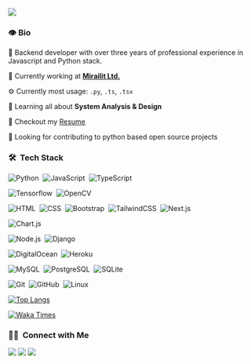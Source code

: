 <img src="https://visitor-badge.glitch.me/badge?page_id=SumnanAzadi"/>


### 👁 Bio

💼 Backend developer with over three years of professional experience in Javascript and Python stack.

🏢 Currently working at **[Mirailit Ltd.](https://mirailit.com/)**

⚙️ Currently most usage: `.py`, `.ts`, `.tsx`

🌱 Learning all about **System Analysis & Design**

📝 Checkout my [Resume](https://drive.google.com/file/d/1i3ynvRIEF0dzC4fmFZHZUJnHRfInuAMu/view?usp=sharing)

📆 Looking for contributing to python based open source projects


### 🛠 &nbsp;Tech Stack

![Python](https://img.shields.io/badge/-Python-05122A?style=flat&logo=python)&nbsp;
![JavaScript](https://img.shields.io/badge/-JavaScript-05122A?style=flat&logo=javascript)&nbsp;
![TypeScript](https://img.shields.io/badge/-TypeScript-05122A?style=flat&logo=typescript)&nbsp;


![Tensorflow](https://img.shields.io/badge/-Tensorflow-05122A?style=flat&logo=tensorflow)&nbsp;
![OpenCV](https://img.shields.io/badge/-OpenCV-05122A?style=flat&logo=opencv)&nbsp;


![HTML](https://img.shields.io/badge/-HTML-05122A?style=flat&logo=HTML5)&nbsp;
![CSS](https://img.shields.io/badge/-CSS-05122A?style=flat&logo=CSS3&logoColor=blue)&nbsp;
![Bootstrap](https://img.shields.io/badge/-Bootstrap-05122A?style=flat&logo=bootstrap)&nbsp;
![TailwindCSS](https://img.shields.io/badge/-TailwindCSS-05122A?style=flat&logo=tailwindcss&logoColor=blue)&nbsp;
![Next.js](https://img.shields.io/badge/-Next.js-05122A?style=flat&logo=Next.js)&nbsp;


![Chart.js](https://img.shields.io/badge/-Chart.js-05122A?style=flat&logo=Chart.js)&nbsp;


![Node.js](https://img.shields.io/badge/-Node.js-05122A?style=flat&logo=node.js)&nbsp;
![Django](https://img.shields.io/badge/-Django-05122A?style=flat&logo=django&logoColor=green)&nbsp;


![DigitalOcean](https://img.shields.io/badge/-DigitalOcean-05122A?style=flat&logo=DigitalOcean)&nbsp;
![Heroku](https://img.shields.io/badge/-Heroku-05122A?style=flat&logo=Heroku)&nbsp;


![MySQL](https://img.shields.io/badge/-MySQL-05122A?style=flat&logo=MySQL&logoColor=blue)&nbsp;
![PostgreSQL](https://img.shields.io/badge/-PostgreSQL-05122A?style=flat&logo=PostgreSQL&logoColor=blue)&nbsp;
![SQLite](https://img.shields.io/badge/-SQLite-05122A?style=flat&logo=SQLite&logoColor=blue)&nbsp;


![Git](https://img.shields.io/badge/-Git-05122A?style=flat&logo=git)&nbsp;
![GitHub](https://img.shields.io/badge/-GitHub-05122A?style=flat&logo=github)&nbsp;
![Linux](https://img.shields.io/badge/-Linux-05122A?style=flat&logo=Linux)&nbsp;

<!--START_SECTION:waka-->

[![Top Langs](https://github-readme-stats.vercel.app/api/top-langs/?username=sumnanAzadi&layout=compact&langs_count=8&show_icons=true&theme=radical)](https://github.com/sumnanAzadi)

[![Waka Times](https://github-readme-stats.vercel.app/api/wakatime?username=sumnanAzadi&layout=compact&theme=radical)](https://github.com/sumnanAzadi)

<!--END_SECTION:waka-->

### 🤝🏻 &nbsp;Connect with Me

<a href="https://www.sumnanazadi.com"><img src="https://img.shields.io/badge/-sumnanazadi.com-3423A6?style=flat&logo=Google-Chrome&logoColor=white"/></a>
<a href="https://www.linkedin.com/in/sumnanazadi/"><img src="https://img.shields.io/badge/-Sumnan%20Azadi-0077B5?style=flat&logo=Linkedin&logoColor=white"/></a>
<a href="mailto:sumnanazadi@gmail.com"><img src="https://img.shields.io/badge/-sumnanazadi@gmail.com-D14836?style=flat&logo=Gmail&logoColor=white"/></a>
